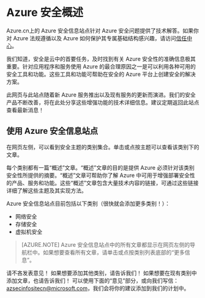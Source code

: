 <properties
   pageTitle="Azure 安全概述 | Microsoft Azure"
   description="Azure.com 上的 Microsoft Azure 安全信息站点针对 Azure 安全问题提供了技术解答。"
   services="security"
   documentationCenter="na"
   authors="Ling Chen"
   manager="Langyun"
   editor="Lingche"/>  


<tags
   ms.service="security"
   ms.devlang="na"
   ms.topic="article"
   ms.tgt_pltfrm="na"
   ms.workload="na"
   ms.date="08/09/2016"
   wacn.date="10/31/2016"
   ms.author="lingche"/>  


# Azure 安全概述

Azure.cn上的 Azure 安全信息站点针对 Azure 安全问题提供了技术解答。如果你对 Azure 法规遵循以及 Azure 如何保护其专属基础结构感兴趣，请访问[信任中心](https://www.trustcenter.cn/zh-cn/cloudservices/azure.html)。

我们知道，安全是云中的首要任务，及时找到有关 Azure 安全性的准确信息极其重要。针对应用程序和服务使用 Azure 的最合理原因之一是可以利用各种可用的安全工具和功能。这些工具和功能可帮助在安全的 Azure 平台上创建安全的解决方案。

此网页与此站点随着新 Azure 服务推出以及现有服务的更新而演进。我们的安全产品不断改善，将在此处分享这些增强功能的技术详细信息。建议定期返回此站点查看最新消息！

## 使用 Azure 安全信息站点
在网页左侧，可以看到安全主题的类别集合。单击或点按主题可以查看该类别下的文章。

每个类别都有一篇“概述”文章。“概述”文章的目的是提供 Azure 必须针对该类别安全性所提供的摘要。“概述”文章可帮助你了解 Azure 中可用于增强部署安全性的产品、服务和功能。这些“概述”文章包含大量技术内容的链接，可通过这些链接详细了解这些主题及其实现方法。

Azure 安全信息站点目前包括以下类别（很快就会添加更多类别！）：

- 网络安全
- 存储安全
- 虚拟机安全


> [AZURE.NOTE] Azure 安全信息站点中的所有文章都显示在网页左侧的导航栏中。如果想要查看所有文章，请单击或点按类别列表底部的“更多信息”。

请不吝发表意见！ 如果想要添加其他类别，请告诉我们！ 如果想要在现有类别中添加文章，也请告诉我们！ 可以使用下面的“意见”部分，或向我们写信：[azsecinfositecn@microsoft.com](mailto:azsecinfositecn@microsoft.com)，我们会将你的建议添加到我们的计划中。

<!---HONumber=Mooncake_1024_2016-->